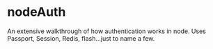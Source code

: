 # nodeAuth

An extensive walkthrough of how authentication works in node. 
Uses Passport, Session, Redis, flash...just to name a few.
